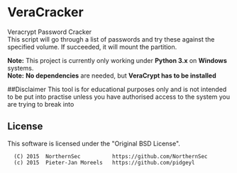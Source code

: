 # VeraCracker
Veracrypt Password Cracker <br />
This script will go through a list of passwords and try these against the specified volume. If succeeded, it will mount
 the partition. 

**Note:** This project is currently only working under **Python 3.x** on **Windows** systems. <br />
**Note:** **No dependencies** are needed, but **VeraCrypt has to be installed**

##Disclaimer
This tool is for educational purposes only and is not intended to be put into practise unless you have authorised access
 to the system you are trying to break into
 
 ## License
This software is licensed under the "Original BSD License".
```
  (C) 2015  NorthernSec          https://github.com/NorthernSec
  (c) 2015  Pieter-Jan Moreels   https://github.com/pidgeyl
```

